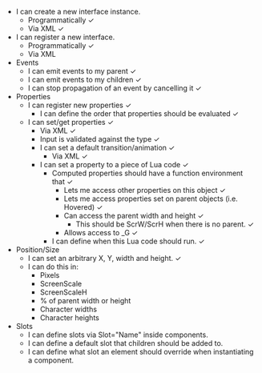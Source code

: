 - I can create a new interface instance. 
  - Programmatically ✓
  - Via XML ✓
- I can register a new interface.
  - Programmatically ✓
  - Via XML
- Events
  - I can emit events to my parent ✓
  - I can emit events to my children ✓
  - I can stop propagation of an event by cancelling it ✓
- Properties
  - I can register new properties ✓
    - I can define the order that properties should be evaluated ✓
  - I can set/get properties ✓
    - Via XML ✓
    - Input is validated against the type ✓
    - I can set a default transition/animation ✓
      - Via XML ✓
    - I can set a property to a piece of Lua code ✓
      - Computed properties should have a function environment that ✓
        - Lets me access other properties on this object ✓
        - Lets me access properties set on parent objects (i.e. Hovered) ✓
        - Can access the parent width and height ✓
          - This should be ScrW/ScrH when there is no parent. ✓
        - Allows access to _G ✓
      - I can define when this Lua code should run. ✓
- Position/Size
  - I can set an arbitrary X, Y, width and height. ✓
  - I can do this in:
    - Pixels
    - ScreenScale
    - ScreenScaleH
    - % of parent width or height
    - Character widths
    - Character heights
- Slots
  - I can define slots via Slot="Name" inside components.
  - I can define a default slot that children should be added to.
  - I can define what slot an element should override when instantiating a component.
